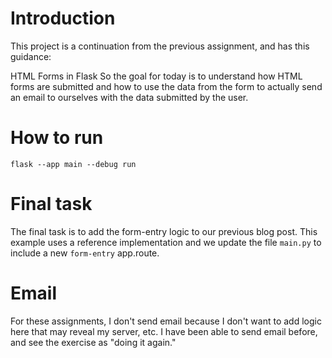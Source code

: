 # Introduction
This project is a continuation from the previous assignment, and has this guidance:

HTML Forms in Flask
So the goal for today is to understand how HTML forms are submitted and how to use the data from the form to actually send an email to ourselves with the data submitted by the user.

# How to run

`flask --app main --debug run` 


# Final task
The final task is to add the form-entry logic to our previous blog post.  This example uses a reference implementation and we update the file `main.py` to include a new `form-entry` app.route.

# Email
For these assignments, I don't send email because I don't want to add logic here that may reveal my server, etc.  I have been able to send email before, and see the exercise as "doing it again."
